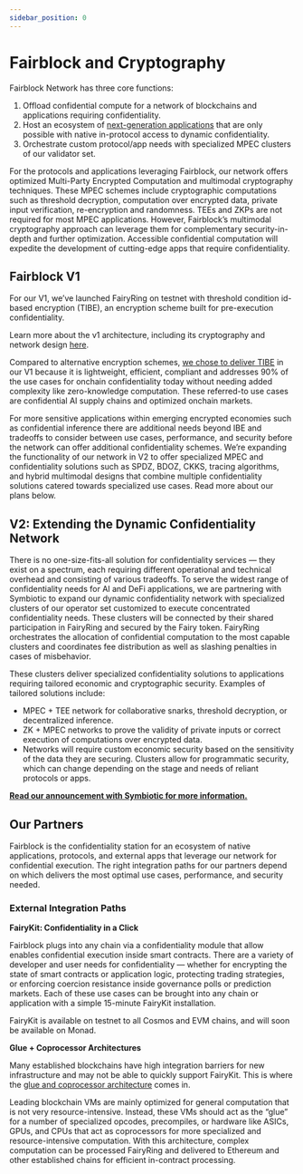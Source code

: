 ```yaml
---
sidebar_position: 0
---
```


# Fairblock and Cryptography

Fairblock Network has three core functions:

1. Offload confidential compute for a network of blockchains and applications requiring confidentiality.
2. Host an ecosystem of [next-generation applications](https://www.notion.so/69cd0c7747904e89bd27257a359a80f1?pvs=21) that are only possible with native in-protocol access to dynamic confidentiality.
3. Orchestrate custom protocol/app needs with specialized MPEC clusters of our validator set.

For the protocols and applications leveraging Fairblock, our network offers optimized Multi-Party Encrypted Computation and multimodal cryptography techniques. These MPEC schemes include cryptographic computations such as threshold decryption, computation over encrypted data, private input verification, re-encryption and randomness. TEEs and ZKPs are not required for most MPEC applications. However, Fairblock’s multimodal cryptography approach can leverage them for complementary security-in-depth and further optimization. Accessible confidential computation will expedite the development of cutting-edge apps that require confidentiality.

## Fairblock V1

For our V1, we’ve launched FairyRing on testnet with threshold condition id-based encryption (TIBE), an encryption scheme built for pre-execution confidentiality.

Learn more about the v1 architecture, including its cryptography and network design [here](TODO-GetLink).

Compared to alternative encryption schemes, [we chose to deliver TIBE](https://eprint.iacr.org/2024/1516.pdf) in our V1 because it is lightweight, efficient, compliant and addresses 90% of the use cases for onchain confidentiality today without needing added complexity like zero-knowledge computation. These referred-to use cases are confidential AI supply chains and optimized onchain markets.

For more sensitive applications within emerging encrypted economies such as confidential inference there are additional needs beyond IBE and tradeoffs to consider between use cases, performance, and security before the network can offer additional confidentiality schemes. We’re expanding the functionality of our network in V2 to offer specialized MPEC and confidentiality solutions such as SPDZ, BDOZ, CKKS, tracing algorithms, and hybrid multimodal designs that combine multiple confidentiality solutions catered towards specialized use cases. Read more about our plans below.

## V2: Extending the Dynamic Confidentiality Network

There is no one-size-fits-all solution for confidentiality services — they exist on a spectrum, each requiring different operational and technical overhead and consisting of various tradeoffs. To serve the widest range of confidentiality needs for AI and DeFi applications, we are partnering with Symbiotic to expand our dynamic confidentiality network with specialized clusters of our operator set customized to execute concentrated confidentiality needs. These clusters will be connected by their shared participation in FairyRing and secured by the Fairy token. FairyRing orchestrates the allocation of confidential computation to the most capable clusters and coordinates fee distribution as well as slashing penalties in cases of misbehavior.

These clusters deliver specialized confidentiality solutions to applications requiring tailored economic and cryptographic security. Examples of tailored solutions include:

- MPEC + TEE network for collaborative snarks, threshold decryption, or decentralized inference.
- ZK + MPEC networks to prove the validity of private inputs or correct execution of computations over encrypted data.
- Networks will require custom economic security based on the sensitivity of the data they are securing. Clusters allow for programmatic security, which can change depending on the stage and needs of reliant protocols or apps.

[**Read our announcement with Symbiotic for more information.**](https://medium.com/@0xfairblock/introducing-dynamic-operator-sets-secured-by-symbiotic-53fd2b0ecdef)

## Our Partners

Fairblock is the confidentiality station for an ecosystem of native applications, protocols, and external apps that leverage our network for confidential execution. The right integration paths for our partners depend on which delivers the most optimal use cases, performance, and security needed.

### External Integration Paths

**FairyKit: Confidentiality in a Click**

Fairblock plugs into any chain via a confidentiality module that allow enables confidential execution inside smart contracts. There are a variety of developer and user needs for confidentiality — whether for encrypting the state of smart contracts or application logic, protecting trading strategies, or enforcing coercion resistance inside governance polls or prediction markets. Each of these use cases can be brought into any chain or application with a simple 15-minute FairyKit installation.

FairyKit is available on testnet to all Cosmos and EVM chains, and will soon be available on Monad.

**Glue + Coprocessor Architectures**

Many established blockchains have high integration barriers for new infrastructure and may not be able to quickly support FairyKit. This is where the [glue and coprocessor architecture](https://vitalik.eth.limo/general/2024/09/02/gluecp.html) comes in.

Leading blockchain VMs are mainly optimized for general computation that is not very resource-intensive. Instead, these VMs should act as the “glue” for a number of specialized opcodes, precompiles, or hardware like ASICs, GPUs, and CPUs that act as coprocessors for more specialized and resource-intensive computation. With this architecture, complex computation can be processed FairyRing and delivered to Ethereum and other established chains for efficient in-contract processing.
